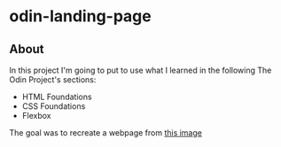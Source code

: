 # odin-landing-page
## About
In this project I'm going to put to use what I learned in the following The Odin Project's sections:
- HTML Foundations
- CSS Foundations
- Flexbox

The goal was to recreate a webpage from [this image](https://cdn.statically.io/gh/TheOdinProject/curriculum/81a5d553f4073e593d23a6ab00d50eef8620796d/foundations/html_css/project/imgs/01.png)
